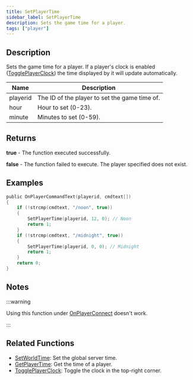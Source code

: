 ```yaml
---
title: SetPlayerTime
sidebar_label: SetPlayerTime
description: Sets the game time for a player.
tags: ["player"]
---
```


## Description

Sets the game time for a player. If a player's clock is enabled ([TogglePlayerClock](TogglePlayerClock)) the time displayed by it will update automatically.

| Name     | Description                                   |
| -------- | --------------------------------------------- |
| playerid | The ID of the player to set the game time of. |
| hour     | Hour to set (0-23).                           |
| minute   | Minutes to set (0-59).                        |

## Returns

**true** - The function executed successfully.

**false** - The function failed to execute. The player specified does not exist.

## Examples

```c
public OnPlayerCommandText(playerid, cmdtext[])
{
    if (!strcmp(cmdtext, "/noon", true))
    {
        SetPlayerTime(playerid, 12, 0); // Noon
        return 1;
    }
    if (!strcmp(cmdtext, "/midnight", true))
    {
        SetPlayerTime(playerid, 0, 0); // Midnight
        return 1;
    }
    return 0;
}
```

## Notes

:::warning

Using this function under [OnPlayerConnect](../callbacks/OnPlayerConnect) doesn't work.

:::

## Related Functions

- [SetWorldTime](SetWorldTime): Set the global server time.
- [GetPlayerTime](GetPlayerTime): Get the time of a player.
- [TogglePlayerClock](TogglePlayerClock): Toggle the clock in the top-right corner.
